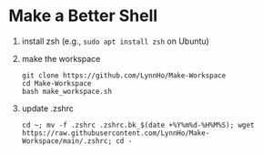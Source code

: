 # Make a Better Shell
1. install zsh (e.g., `sudo apt install zsh` on Ubuntu)
2. make the workspace

    ```console
    git clone https://github.com/LynnHo/Make-Workspace
    cd Make-Workspace
    bash make_workspace.sh
    ```
3. update .zshrc

    ```console
    cd ~; mv -f .zshrc .zshrc.bk_$(date +%Y%m%d-%H%M%S); wget https://raw.githubusercontent.com/LynnHo/Make-Workspace/main/.zshrc; cd -
    ```
